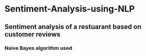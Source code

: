 # Sentiment-Analysis-using-NLP
## Sentiment analysis of a restuarant based on customer reviews
### Naive Bayes algorithm used
